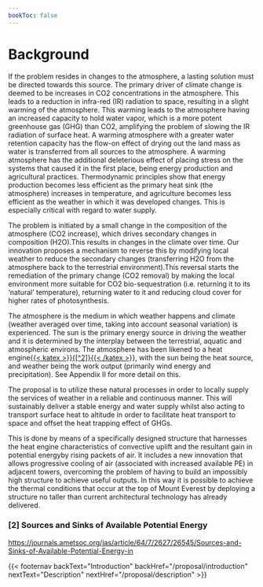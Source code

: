 ```yaml
---
bookToc: false
---
```


# Background

If the problem resides in changes to the atmosphere, a lasting solution must be directed towards this source.  The primary driver of climate change is deemed to be increases in CO2 concentrations in the atmosphere.  This leads to a reduction in infra-red (IR) radiation to space, resulting in a slight warming of the atmosphere.  This warming leads to the atmosphere having an increased capacity to hold water vapor, which is a more potent greenhouse gas (GHG) than CO2, amplifying the problem of slowing the IR radiation of surface heat.  A warming atmosphere with a greater water retention capacity has the flow-on effect of drying out the land mass as water is transferred from all sources to the atmosphere.  A warming atmosphere has the additional deleterious effect of placing stress on the systems that caused it in the first place, being energy production and agricultural practices.  Thermodynamic principles show that energy production becomes less efficient as the primary heat sink (the atmosphere) increases in temperature, and agriculture becomes less efficient as the weather in which it was developed changes.  This is especially critical with regard to water supply.

The problem is initiated by a small change in the composition of the atmosphere (CO2 increase), which drives secondary changes in composition (H2O).This results in changes in the climate over time.  Our innovation proposes a mechanism to reverse this by modifying local weather to reduce the secondary changes (transferring H2O from the atmosphere back to the terrestrial environment).This reversal starts the remediation of the primary change (CO2 removal) by making the local environment more suitable for CO2 bio-sequestration (i.e. returning it to its ‘natural’ temperature), returning water to it and reducing cloud cover for higher rates of photosynthesis.

The atmosphere is the medium in which weather happens and climate (weather averaged over time, taking into account seasonal variation) is experienced.  The sun is the primary energy source in driving the weather and it is determined by the interplay between the terrestrial, aquatic and atmospheric environs.  The atmosphere has been likened to a heat engine[{{< katex >}}{[^2]}{{< /katex >}}](/proposal/background/#2-sources-and-sinks-of-available-potential-energy), with the sun being the heat source, and weather being the work output (primarily wind energy and precipitation).  See Appendix II for more detail on this.

The proposal is to utilize these natural processes in order to locally supply the services of weather in a reliable and continuous manner.  This will sustainably deliver a stable energy and water supply whilst also acting to transport surface heat to altitude in order to facilitate heat transport to space and offset the heat trapping effect of GHGs.

This is done by means of a specifically designed structure that harnesses the heat engine characteristics of convective uplift and the resultant gain in potential energyby rising packets of air. It includes a new innovation that allows progressive cooling of air (associated with increased available PE) in adjacent towers, overcoming the problem of having to build an impossibly high structure to achieve useful outputs.  In this way it is possible to achieve the thermal conditions that occur at the top of Mount Everest by deploying a structure no taller than current architectural technology has already delivered.  

### [2] Sources and Sinks of Available Potential Energy
https://journals.ametsoc.org/jas/article/64/7/2627/26545/Sources-and-Sinks-of-Available-Potential-Energy-in

{{< footernav  backText="Introduction" backHref="/proposal/introduction" nextText="Description" nextHref="/proposal/description" >}}
